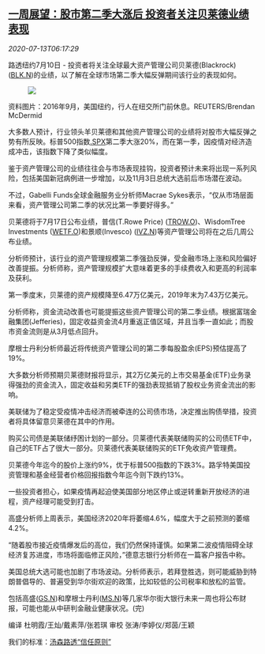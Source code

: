 <!--1594623223000-->
[一周展望：股市第二季大涨后 投资者关注贝莱德业绩表现](https://cn.reuters.com/article/usa-stocks-weekahead-q2-0713-idCNKCS24E0H8)
------

<div><i>2020-07-13T06:17:29</i></div><div class="StandardArticleBody_body"><p>路透纽约7月10日 - 投资者将关注全球最大资产管理公司贝莱德(Blackrock) (<span id="symbol_BLK.N_0"><a href="//www.reuters.com/companies/BLK.N">BLK.N</a></span>)的业绩，以了解在全球市场第二季大幅反弹期间该行业的表现如何。 </p><div class="PrimaryAsset_container"><div class="Image_container" tabindex="-1"><figure class="Image_zoom" style="padding-bottom:"><div class="LazyImage_container LazyImage_dark" style="background-image:none"><img src="//s4.reutersmedia.net/resources/r/?m=02&amp;d=20200713&amp;t=2&amp;i=1525490954&amp;r=LYNXNPEG6C07Y&amp;w=600" aria-label="资料图片：2016年9月，美国纽约，行人在纽交所门前休息。REUTERS/Brendan McDermid"/><div class="LazyImage_image LazyImage_fallback" style="background-image:url(//s4.reutersmedia.net/resources/r/?m=02&amp;d=20200713&amp;t=2&amp;i=1525490954&amp;r=LYNXNPEG6C07Y&amp;w=600);background-position:center center;background-color:inherit"></div></div><div class="Image_expand-button" aria-label="Expand Image Slideshow" role="button" tabindex="0"></div></figure><figcaption><div class="Image_caption"><span>资料图片：2016年9月，美国纽约，行人在纽交所门前休息。REUTERS/Brendan McDermid</span></div></figcaption></div></div><p>大多数人预计，行业领头羊贝莱德和其他资产管理公司的业绩将对股市大幅反弹之势有所反映。标普500指数<a href="/investing/markets/index?symbol=.SPX">.SPX</a>第二季大涨20%，而在第一季，因疫情对经济造成冲击，该指数下降了类似幅度。 </p><p>鉴于资产管理公司的业绩往往会与市场表现挂钩，投资者预计未来将出现一系列风险，包括美国新冠病例进一步增加，以及11月3日总统大选前后市场潜在波动。 </p><p>不过，Gabelli Funds全球金融服务业分析师Macrae Sykes表示，“仅从市场层面来看，资产管理公司第二季的状况比第一季要好得多。” </p><p>贝莱德将于7月17日公布业绩，普信(T.Rowe Price) (<span id="symbol_TROW.O_2"><a href="//www.reuters.com/companies/TROW.O">TROW.O</a></span>)、WisdomTree Investments (<span id="symbol_WETF.O_3"><a href="//www.reuters.com/companies/WETF.O">WETF.O</a></span>)和景顺(Invesco) (<span id="symbol_IVZ.N_4"><a href="//www.reuters.com/companies/IVZ.N">IVZ.N</a></span>)等资产管理公司将在之后几周公布业绩。 </p><p>分析师预计，该行业的资产管理规模第二季强劲反弹，受金融市场上涨和风险偏好改善提振。分析师称，资产管理规模扩大意味着更多的手续费收入和更高的利润率及获利。 </p><p>第一季度末，贝莱德的资产规模降至6.47万亿美元，2019年末为7.43万亿美元。 </p><p>分析师称，资金流动改善也可能提振这些资产管理公司的第二季业绩。根据富瑞金融集团(Jefferies)，固定收益资金流4月重返正值区域，并且当季一直如此；而股市资金流则是从3月低点回升。 </p><p>摩根士丹利分析师最近将传统资产管理公司的第二季每股盈余(EPS)预估提高了19%。 </p><p>大多数分析师预期贝莱德财报将显示，其2万亿美元的上市交易基金(ETF)业务录得强劲的资金流入，固定收益和另类ETF的强劲表现抵销了股权业务资金流出的影响。 </p><p>美联储为了稳定受疫情冲击经济而被牵连的公司债市场，决定推出购债举措，投资者将具体留意贝莱德在其中的作用。 </p><p>购买公司债是美联储纾困计划的一部分。贝莱德代表美联储购买的公司债ETF中，自己的ETF占了很大一部分。贝莱德代表美联储购买的ETF免收资产管理费。 </p><p>贝莱德今年迄今的股价上涨约9%，优于标普500指数的下跌3%。路孚特美国投资管理和基金经营者价格回报指数今年迄今则下跌约13%。 </p><p>一些投资者担心，如果疫情再起迫使美国部分地区停止或逆转重新开放经济的进程，资产经理可能受到打击。 </p><p>高盛分析师上周表示，美国经济2020年将萎缩4.6%，幅度大于之前预测的萎缩4.2%。 </p><p>“随着股市接近疫情爆发后的高位，我们仍然保持谨慎。如果第二波疫情阻碍全球经济复苏进度，市场将面临修正风险，”德意志银行分析师在一篇客户报告中称。 </p><p>美国总统大选可能也加剧了市场波动。分析师表示，若拜登胜选，则可能威胁到特朗普倡导的、普遍受到华尔街欢迎的政策，比如较低的公司税率和放松的监管。 </p><p>包括高盛(<span id="symbol_GS.N_5"><a href="//www.reuters.com/companies/GS.N">GS.N</a></span>)和摩根士丹利(<span id="symbol_MS.N_6"><a href="//www.reuters.com/companies/MS.N">MS.N</a></span>)等几家华尔街大银行未来一周也将公布财报，可能也能从中研判金融业健康状况。(完) </p><div class="Attribution_container"><div class="Attribution_attribution"><p class="Attribution_content">编译 杜明霞/王灿/戴素萍/张若琪 审校 张涛/李婷仪/郑茵/王颖 </p></div></div><div class="StandardArticleBody_trustBadgeContainer"><span class="StandardArticleBody_trustBadgeTitle">我们的标准：</span><span class="trustBadgeUrl"><a href="https://www.thomsonreuters.cn/content/dam/openweb/documents/pdf/china/brochures/about-us-1.pdf">汤森路透“信任原则”</a></span></div></div>
